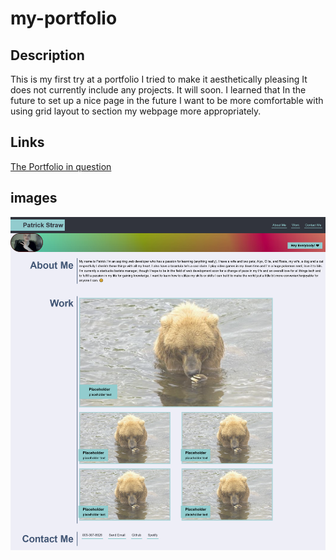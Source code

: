 # my-portfolio

## Description
This is my first try at a portfolio I tried to make it aesthetically pleasing It does not currently include any projects. It will soon.
I learned that In the future to set up a nice page in the future I want to be more comfortable with using grid layout to section my webpage more appropriately.

## Links
[The Portfolio in question](https://peachy-pie.github.io/my-portfolio/)
## images
![my portfolio](/assets/images/screenGrabOfPortfolio.png)